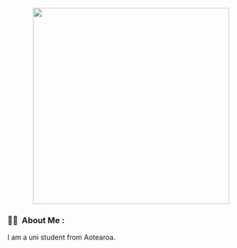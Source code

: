 <p align="center"><img src="https://media0.giphy.com/media/L1R1tvI9svkIWwpVYr/giphy.gif?cid=ecf05e470ys5qim60nqzpzymlm58nqzljkpgcbkpuf43rzqt&rid=giphy.gif&ct=g" width="400"/></p>
</p>
<p align="center">
</p>

### :woman_technologist: &nbsp;About Me :

I am a uni student from Aotearoa.

